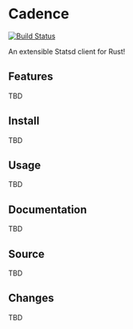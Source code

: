 # Cadence

[![Build Status](https://travis-ci.org/tshlabs/cadence.svg?branch=master)](https://travis-ci.org/tshlabs/cadence)

An extensible Statsd client for Rust!

## Features

TBD

## Install

TBD

## Usage

TBD

## Documentation

TBD

## Source

TBD

## Changes

TBD


